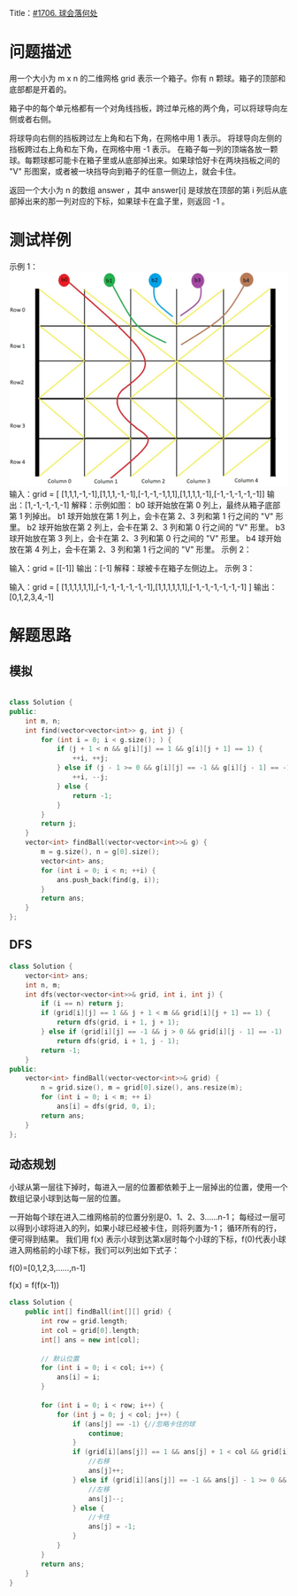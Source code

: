 Title：[#1706. 球会落何处](https://leetcode-cn.com/problems/where-will-the-ball-fall/)
# 问题描述
用一个大小为 m x n 的二维网格 grid 表示一个箱子。你有 n 颗球。箱子的顶部和底部都是开着的。

箱子中的每个单元格都有一个对角线挡板，跨过单元格的两个角，可以将球导向左侧或者右侧。

将球导向右侧的挡板跨过左上角和右下角，在网格中用 1 表示。
将球导向左侧的挡板跨过右上角和左下角，在网格中用 -1 表示。
在箱子每一列的顶端各放一颗球。每颗球都可能卡在箱子里或从底部掉出来。如果球恰好卡在两块挡板之间的 "V" 形图案，或者被一块挡导向到箱子的任意一侧边上，就会卡住。

返回一个大小为 n 的数组 answer ，其中 answer[i] 是球放在顶部的第 i 列后从底部掉出来的那一列对应的下标，如果球卡在盒子里，则返回 -1 。

# 测试样例
示例 1：
![球会落何处](./utils/1706球会落何处.jpg)
输入：grid = [ [1,1,1,-1,-1],[1,1,1,-1,-1],[-1,-1,-1,1,1],[1,1,1,1,-1],[-1,-1,-1,-1,-1]]
输出：[1,-1,-1,-1,-1]
解释：示例如图：
b0 球开始放在第 0 列上，最终从箱子底部第 1 列掉出。
b1 球开始放在第 1 列上，会卡在第 2、3 列和第 1 行之间的 "V" 形里。
b2 球开始放在第 2 列上，会卡在第 2、3 列和第 0 行之间的 "V" 形里。
b3 球开始放在第 3 列上，会卡在第 2、3 列和第 0 行之间的 "V" 形里。
b4 球开始放在第 4 列上，会卡在第 2、3 列和第 1 行之间的 "V" 形里。
示例 2：

输入：grid = [[-1]]
输出：[-1]
解释：球被卡在箱子左侧边上。
示例 3：

输入：grid = [ [1,1,1,1,1,1],[-1,-1,-1,-1,-1,-1],[1,1,1,1,1,1],[-1,-1,-1,-1,-1,-1] ]
输出：[0,1,2,3,4,-1]

# 解题思路
## 模拟
```c++

class Solution {
public:
    int m, n;
    int find(vector<vector<int>> g, int j) {
        for (int i = 0; i < g.size(); ) {
            if (j + 1 < n && g[i][j] == 1 && g[i][j + 1] == 1) {
                ++i, ++j;
            } else if (j - 1 >= 0 && g[i][j] == -1 && g[i][j - 1] == -1) {
                ++i, --j;
            } else {
                return -1;
            }
        }
        return j;
    } 
    vector<int> findBall(vector<vector<int>>& g) {
        m = g.size(), n = g[0].size();
        vector<int> ans;
        for (int i = 0; i < n; ++i) {
            ans.push_back(find(g, i));
        }
        return ans;
    }
};

```

## DFS
```C++
class Solution {
    vector<int> ans;
    int n, m;
    int dfs(vector<vector<int>>& grid, int i, int j) {
        if (i == n) return j;
        if (grid[i][j] == 1 && j + 1 < m && grid[i][j + 1] == 1) {
            return dfs(grid, i + 1, j + 1);
        } else if (grid[i][j] == -1 && j > 0 && grid[i][j - 1] == -1)
            return dfs(grid, i + 1, j - 1);
        return -1;
    }
public:
    vector<int> findBall(vector<vector<int>>& grid) {
        n = grid.size(), m = grid[0].size(), ans.resize(m);
        for (int i = 0; i < m; ++ i)
            ans[i] = dfs(grid, 0, i);
        return ans;
    }
};
```
## 动态规划
小球从第一层往下掉时，每进入一层的位置都依赖于上一层掉出的位置，使用一个数组记录小球到达每一层的位置。

一开始每个球在进入二维网格前的位置分别是0、1、2、3……n-1；
每经过一层可以得到小球将进入的列，如果小球已经被卡住，则将列置为-1；
循环所有的行，便可得到结果。
我们用 f(x) 表示小球到达第x层时每个小球的下标，f(0)代表小球进入网格前的小球下标，我们可以列出如下式子：

f(0)=[0,1,2,3,……,n-1]

f(x) = f(f(x-1))

```c++
class Solution {
    public int[] findBall(int[][] grid) {
        int row = grid.length;
        int col = grid[0].length;
        int[] ans = new int[col];

        // 默认位置
        for (int i = 0; i < col; i++) {
            ans[i] = i;
        }

        for (int i = 0; i < row; i++) {
            for (int j = 0; j < col; j++) {
                if (ans[j] == -1) {//忽略卡住的球
                    continue;
                }
                if (grid[i][ans[j]] == 1 && ans[j] + 1 < col && grid[i][ans[j] + 1] == 1) {
                    //右移
                    ans[j]++;
                } else if (grid[i][ans[j]] == -1 && ans[j] - 1 >= 0 && grid[i][ans[j] - 1] == -1) {
                    //左移
                    ans[j]--;
                } else {
                    //卡住
                    ans[j] = -1;
                }
            }
        }
        return ans;
    }
}
```